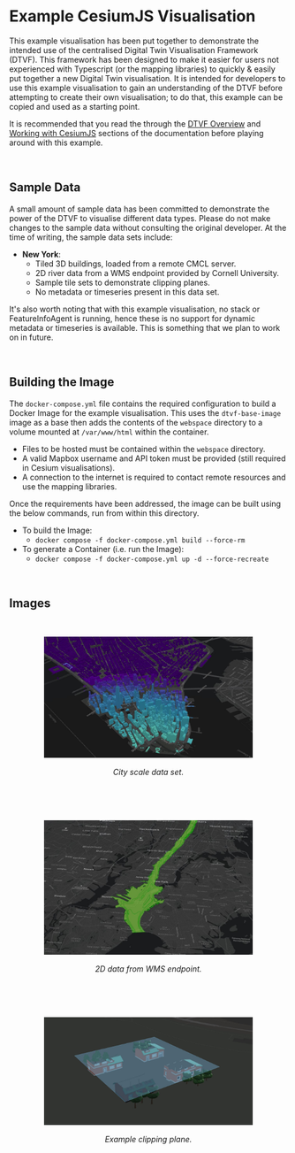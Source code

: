 # Example CesiumJS Visualisation

This example visualisation has been put together to demonstrate the intended use of the centralised Digital Twin Visualisation Framework (DTVF). This framework has been designed to make it easier for users not experienced with Typescript (or the mapping libraries) to quickly & easily put together a new Digital Twin visualisation. It is intended for developers to use this example visualisation to gain an understanding of the DTVF before attempting to create their own visualisation; to do that, this example can be copied and used as a starting point.

It is recommended that you read the through the [DTVF Overview](../docs/overview.md) and [Working with CesiumJS](../docs/cesium.md) sections of the documentation before playing around with this example.

<br/>

## Sample Data

A small amount of sample data has been committed to demonstrate the power of the DTVF to visualise different data types. Please do not make changes to the sample data without consulting the original developer. At the time of writing, the sample data sets include:

- **New York**:
  - Tiled 3D buildings, loaded from a remote CMCL server.
  - 2D river data from a WMS endpoint provided by Cornell University.
  - Sample tile sets to demonstrate clipping planes.
  - No metadata or timeseries present in this data set.

It's also worth noting that with this example visualisation, no stack or FeatureInfoAgent is running, hence these is no support for dynamic metadata or timeseries is available. This is something that we plan to work on in future.

<br/>

## Building the Image


The `docker-compose.yml` file contains the required configuration to build a Docker Image for the example visualisation. This uses the `dtvf-base-image` image as a base then adds the contents of the `webspace` directory to a volume mounted at `/var/www/html` within the container.

- Files to be hosted must be contained within the `webspace` directory.
- A valid Mapbox username and API token must be provided (still required in Cesium visualisations).
- A connection to the internet is required to contact remote resources and use the mapping libraries.

Once the requirements have been addressed, the image can be built using the below commands, run from within this directory.

- To build the Image:
  - `docker compose -f docker-compose.yml build --force-rm`
- To generate a Container (i.e. run the Image):
  - `docker compose -f docker-compose.yml up -d --force-recreate`

<br/>

## Images

<br/>
<p align="center">
 <img src="../docs/img/sample-nyc-1.JPG" alt="City scale data set." width="75%"/>
</p>
<p align="center">
 <em>City scale data set.</em><br/><br/><br/>
</p>

<br/>
<p align="center">
 <img src="../docs/img/sample-nyc-2.JPG" alt="2D data from WMS endpoint." width="75%"/>
</p>
<p align="center">
 <em>2D data from WMS endpoint.</em><br/><br/><br/>
</p>

<br/>
<p align="center">
 <img src="../docs/img/sample-nyc-3.JPG" alt="Example clipping plane." width="75%"/>
</p>
<p align="center">
 <em>Example clipping plane.</em><br/><br/><br/>
</p>

